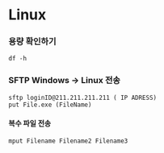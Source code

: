 # Linux
### 용량 확인하기
```
df -h
```

### SFTP Windows -> Linux 전송

```
sftp loginID@211.211.211.211 ( IP ADRESS)
put File.exe (FileName)
```
#### 복수 파일 전송
```
mput Filename Filename2 Filename3
```
